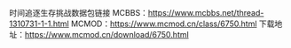 时间追逐生存挑战数据包链接
MCBBS：https://www.mcbbs.net/thread-1310731-1-1.html
MCMOD：https://www.mcmod.cn/class/6750.html
下载地址：https://www.mcmod.cn/download/6750.html
